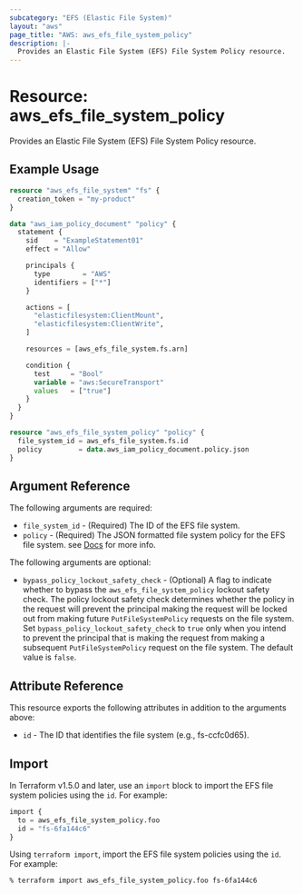 ```yaml
---
subcategory: "EFS (Elastic File System)"
layout: "aws"
page_title: "AWS: aws_efs_file_system_policy"
description: |-
  Provides an Elastic File System (EFS) File System Policy resource.
---
```


# Resource: aws_efs_file_system_policy

Provides an Elastic File System (EFS) File System Policy resource.

## Example Usage

```terraform
resource "aws_efs_file_system" "fs" {
  creation_token = "my-product"
}

data "aws_iam_policy_document" "policy" {
  statement {
    sid    = "ExampleStatement01"
    effect = "Allow"

    principals {
      type        = "AWS"
      identifiers = ["*"]
    }

    actions = [
      "elasticfilesystem:ClientMount",
      "elasticfilesystem:ClientWrite",
    ]

    resources = [aws_efs_file_system.fs.arn]

    condition {
      test     = "Bool"
      variable = "aws:SecureTransport"
      values   = ["true"]
    }
  }
}

resource "aws_efs_file_system_policy" "policy" {
  file_system_id = aws_efs_file_system.fs.id
  policy         = data.aws_iam_policy_document.policy.json
}
```

## Argument Reference

The following arguments are required:

* `file_system_id` - (Required) The ID of the EFS file system.
* `policy` - (Required) The JSON formatted file system policy for the EFS file system. see [Docs](https://docs.aws.amazon.com/efs/latest/ug/access-control-overview.html#access-control-manage-access-intro-resource-policies) for more info.

The following arguments are optional:

* `bypass_policy_lockout_safety_check` - (Optional) A flag to indicate whether to bypass the `aws_efs_file_system_policy` lockout safety check. The policy lockout safety check determines whether the policy in the request will prevent the principal making the request will be locked out from making future `PutFileSystemPolicy` requests on the file system. Set `bypass_policy_lockout_safety_check` to `true` only when you intend to prevent the principal that is making the request from making a subsequent `PutFileSystemPolicy` request on the file system. The default value is `false`.

## Attribute Reference

This resource exports the following attributes in addition to the arguments above:

* `id` - The ID that identifies the file system (e.g., fs-ccfc0d65).

## Import

In Terraform v1.5.0 and later, use an `import` block to import the EFS file system policies using the `id`. For example:

```terraform
import {
  to = aws_efs_file_system_policy.foo
  id = "fs-6fa144c6"
}
```

Using `terraform import`, import the EFS file system policies using the `id`. For example:

```console
% terraform import aws_efs_file_system_policy.foo fs-6fa144c6
```
